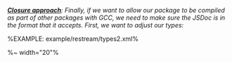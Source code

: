 _**[Closure approach](t)**: Finally, if we want to allow our package to be compiled as part of other packages with GCC, we need to make sure the JSDoc is in the format that it accepts. First, we want to adjust our types:_

%EXAMPLE: example/restream/types2.xml%

%~ width="20"%